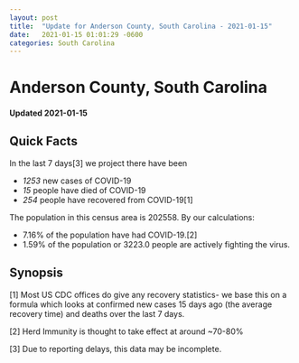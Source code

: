 ```yaml
---
layout: post
title:  "Update for Anderson County, South Carolina - 2021-01-15"
date:   2021-01-15 01:01:29 -0600
categories: South Carolina
---
```


# Anderson County, South Carolina
#### Updated 2021-01-15

## Quick Facts

In the last 7 days[3] we project there have been
- *1253* new cases of COVID-19
- *15* people have died of COVID-19
- *254* people have recovered from COVID-19[1]

The population in this census area is 202558. By our calculations:
- 7.16% of the population have had COVID-19.[2]
- 1.59% of the population or 3223.0 people are actively fighting the virus.

## Synopsis




[1] Most US CDC offices do give any recovery statistics- we base this on a formula which looks at confirmed new cases
15 days ago (the average recovery time) and deaths over the last 7 days.

[2] Herd Immunity is thought to take effect at around ~70-80%

[3] Due to reporting delays, this data may be incomplete.
 
    